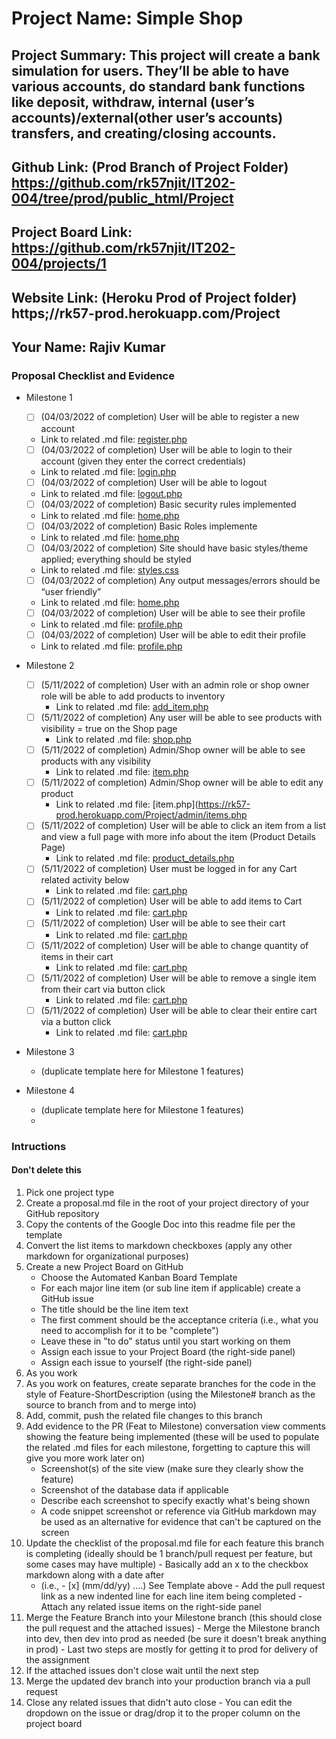 # Project Name: Simple Shop
## Project Summary: This project will create a bank simulation for users. They’ll be able to have various accounts, do standard bank functions like deposit, withdraw, internal (user’s accounts)/external(other user’s accounts) transfers, and creating/closing accounts.
## Github Link: (Prod Branch of Project Folder) https://github.com/rk57njit/IT202-004/tree/prod/public_html/Project
## Project Board Link: https://github.com/rk57njit/IT202-004/projects/1
## Website Link: (Heroku Prod of Project folder) https;//rk57-prod.herokuapp.com/Project
## Your Name: Rajiv Kumar

<!-- Line item / Feature template (use this for each bullet point) -- DO NOT DELETE THIS SECTION


- [ ] \(mm/dd/yyyy of completion) Feature Title (from the proposal bullet point, if it's a sub-point indent it properly)
  -  Link to related .md file: [Link Name](link url)

 End Line item / Feature Template -- DO NOT DELETE THIS SECTION --> 
 
 
### Proposal Checklist and Evidence

- Milestone 1
  - [ ] \(04/03/2022 of completion) User will be able to register a new account
  -  Link to related .md file: [register.php](https://rk57-prod.herokuapp.com/Project/register.php)
  - [ ] \(04/03/2022 of completion) User will be able to login to their account (given they enter the correct credentials)
  -  Link to related .md file: [login.php](https://rk57-prod.herokuapp.com/Project/login.php)
  - [ ] \(04/03/2022 of completion) User will be able to logout
  -  Link to related .md file: [logout.php](https://rk57-prod.herokuapp.com/Project/logout.php)
  - [ ] \(04/03/2022 of completion) Basic security rules implemented
  -  Link to related .md file: [home.php](https://rk57-prod.herokuapp.com/Project/home.php)
  - [ ] \(04/03/2022 of completion) Basic Roles implemente
  -  Link to related .md file: [home.php](https://rk57-prod.herokuapp.com/Project/home.php)
  - [ ] \(04/03/2022 of completion) Site should have basic styles/theme applied; everything should be styled
  -  Link to related .md file: [styles.css](https://rk57-prod.herokuapp.com/Project/home.php)
  - [ ] \(04/03/2022 of completion) Any output messages/errors should be “user friendly”
  -  Link to related .md file: [home.php](https://rk57-prod.herokuapp.com/Project/home.php)
  - [ ] \(04/03/2022 of completion) User will be able to see their profile
  -  Link to related .md file: [profile.php](https://rk57-prod.herokuapp.com/Project/profile.php)
  - [ ] \(04/03/2022 of completion) User will be able to edit their profile
  -  Link to related .md file: [profile.php](https://rk57-prod.herokuapp.com/Project/profile.php)

- Milestone 2
  - [ ] \(5/11/2022 of completion) User with an admin role or shop owner role will be able to add products to inventory
    -  Link to related .md file: [add_item.php](https://rk57-prod.herokuapp.com/Project/admin/add_item.php)
  - [ ] \(5/11/2022 of completion) Any user will be able to see products with visibility = true on the Shop page
    -  Link to related .md file: [shop.php](https://rk57-prod.herokuapp.com/Project/shop.php)
  - [ ] \(5/11/2022 of completion) Admin/Shop owner will be able to see products with any visibility
    -  Link to related .md file: [item.php](https://rk57-prod.herokuapp.com/Project/admin/items.php)
  - [ ] \(5/11/2022 of completion) Admin/Shop owner will be able to edit any product
    -  Link to related .md file: [item.php](https://rk57-prod.herokuapp.com/Project/admin/items.php
  - [ ] \(5/11/2022 of completion) User will be able to click an item from a list and view a full page with more info about the item (Product Details Page)
    -  Link to related .md file: [product_details.php](https://rk57-prod.herokuapp.com/Project/product_details.php)
  - [ ] \(5/11/2022 of completion) User must be logged in for any Cart related activity below
    -  Link to related .md file: [cart.php](https://rk57-prod.herokuapp.com/Project/cart.php)
  - [ ] \(5/11/2022 of completion) User will be able to add items to Cart
    -  Link to related .md file: [cart.php](https://rk57-prod.herokuapp.com/Project/cart.php)
  - [ ] \(5/11/2022 of completion) User will be able to see their cart
    -  Link to related .md file: [cart.php](https://rk57-prod.herokuapp.com/Project/cart.php)
  - [ ] \(5/11/2022 of completion) User will be able to change quantity of items in their cart
    -  Link to related .md file: [cart.php](https://rk57-prod.herokuapp.com/Project/cart.php)
  - [ ] \(5/11/2022 of completion) User will be able to remove a single item from their cart via button click
    -  Link to related .md file: [cart.php](https://rk57-prod.herokuapp.com/Project/cart.php)
  - [ ] \(5/11/2022 of completion) User will be able to clear their entire cart via a button click
    -  Link to related .md file: [cart.php](https://rk57-prod.herokuapp.com/Project/cart.php)
- Milestone 3
  - (duplicate template here for Milestone 1 features)
- Milestone 4
  - (duplicate template here for Milestone 1 features)
  - 
### Intructions
#### Don't delete this
1. Pick one project type
2. Create a proposal.md file in the root of your project directory of your GitHub repository
3. Copy the contents of the Google Doc into this readme file per the template
4. Convert the list items to markdown checkboxes (apply any other markdown for organizational purposes)
5. Create a new Project Board on GitHub
   - Choose the Automated Kanban Board Template
   - For each major line item (or sub line item if applicable) create a GitHub issue
   - The title should be the line item text
   - The first comment should be the acceptance criteria (i.e., what you need to accomplish for it to be "complete")
   - Leave these in "to do" status until you start working on them
   - Assign each issue to your Project Board (the right-side panel)
   - Assign each issue to yourself (the right-side panel)
6. As you work
  1. As you work on features, create separate branches for the code in the style of Feature-ShortDescription (using the Milestone# branch as the source to branch from and to merge into)
  2. Add, commit, push the related file changes to this branch
  3. Add evidence to the PR (Feat to Milestone) conversation view comments showing the feature being implemented (these will be used to populate the related .md files for each milestone, forgetting to capture this will give you more work later on)
     - Screenshot(s) of the site view (make sure they clearly show the feature)
     - Screenshot of the database data if applicable
     - Describe each screenshot to specify exactly what's being shown
     - A code snippet screenshot or reference via GitHub markdown may be used as an alternative for evidence that can't be captured on the screen
  4. Update the checklist of the proposal.md file for each feature this branch is completing (ideally should be 1 branch/pull request per feature, but some cases may have multiple)
    - Basically add an x to the checkbox markdown along with a date after
      - (i.e.,   - [x] (mm/dd/yy) ....) See Template above
    - Add the pull request link as a new indented line for each line item being completed
    - Attach any related issue items on the right-side panel
  5. Merge the Feature Branch into your Milestone branch (this should close the pull request and the attached issues)
    - Merge the Milestone branch into dev, then dev into prod as needed (be sure it doesn't break anything in prod)
    - Last two steps are mostly for getting it to prod for delivery of the assignment 
  7. If the attached issues don't close wait until the next step
  8. Merge the updated dev branch into your production branch via a pull request
  9. Close any related issues that didn't auto close
    - You can edit the dropdown on the issue or drag/drop it to the proper column on the project board
